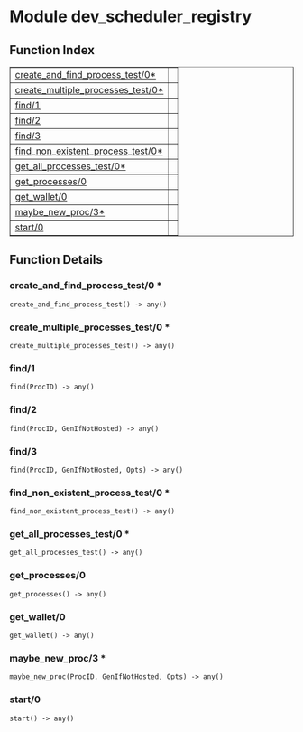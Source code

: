 

# Module dev_scheduler_registry #

<a name="index"></a>

## Function Index ##


<table width="100%" border="1" cellspacing="0" cellpadding="2" summary="function index"><tr><td valign="top"><a href="#create_and_find_process_test-0">create_and_find_process_test/0*</a></td><td></td></tr><tr><td valign="top"><a href="#create_multiple_processes_test-0">create_multiple_processes_test/0*</a></td><td></td></tr><tr><td valign="top"><a href="#find-1">find/1</a></td><td></td></tr><tr><td valign="top"><a href="#find-2">find/2</a></td><td></td></tr><tr><td valign="top"><a href="#find-3">find/3</a></td><td></td></tr><tr><td valign="top"><a href="#find_non_existent_process_test-0">find_non_existent_process_test/0*</a></td><td></td></tr><tr><td valign="top"><a href="#get_all_processes_test-0">get_all_processes_test/0*</a></td><td></td></tr><tr><td valign="top"><a href="#get_processes-0">get_processes/0</a></td><td></td></tr><tr><td valign="top"><a href="#get_wallet-0">get_wallet/0</a></td><td></td></tr><tr><td valign="top"><a href="#maybe_new_proc-3">maybe_new_proc/3*</a></td><td></td></tr><tr><td valign="top"><a href="#start-0">start/0</a></td><td></td></tr></table>


<a name="functions"></a>

## Function Details ##

<a name="create_and_find_process_test-0"></a>

### create_and_find_process_test/0 * ###

`create_and_find_process_test() -> any()`

<a name="create_multiple_processes_test-0"></a>

### create_multiple_processes_test/0 * ###

`create_multiple_processes_test() -> any()`

<a name="find-1"></a>

### find/1 ###

`find(ProcID) -> any()`

<a name="find-2"></a>

### find/2 ###

`find(ProcID, GenIfNotHosted) -> any()`

<a name="find-3"></a>

### find/3 ###

`find(ProcID, GenIfNotHosted, Opts) -> any()`

<a name="find_non_existent_process_test-0"></a>

### find_non_existent_process_test/0 * ###

`find_non_existent_process_test() -> any()`

<a name="get_all_processes_test-0"></a>

### get_all_processes_test/0 * ###

`get_all_processes_test() -> any()`

<a name="get_processes-0"></a>

### get_processes/0 ###

`get_processes() -> any()`

<a name="get_wallet-0"></a>

### get_wallet/0 ###

`get_wallet() -> any()`

<a name="maybe_new_proc-3"></a>

### maybe_new_proc/3 * ###

`maybe_new_proc(ProcID, GenIfNotHosted, Opts) -> any()`

<a name="start-0"></a>

### start/0 ###

`start() -> any()`

